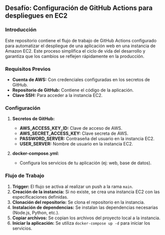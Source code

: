 ## Desafío: Configuración de GitHub Actions para despliegues en EC2

### Introducción

Este repositorio contiene el flujo de trabajo de GitHub Actions configurado para automatizar el despliegue de una aplicación web en una instancia de Amazon EC2. Este proceso simplifica el ciclo de vida del desarrollo y garantiza que los cambios se reflejen rápidamente en la producción.


### Requisitos Previos
* **Cuenta de AWS:** Con credenciales configuradas en los secretos de GitHub.
* **Repositorio de GitHub:** Contiene el código de la aplicación.
* **Clave SSH:** Para acceder a la instancia EC2.

### Configuración
1. **Secretos de GitHub:**
   * **AWS_ACCESS_KEY_ID:** Clave de acceso de AWS.
   * **AWS_SECRET_ACCESS_KEY:** Clave secreta de AWS.
   * **PASSWORD_SERVER:** Contraseña del usuario en la instancia EC2.
   * **USER_SERVER:** Nombre de usuario en la instancia EC2.

2. **docker-compose.yml:**
   * Configura los servicios de tu aplicación (ej: web, base de datos).

### Flujo de Trabajo
1. **Trigger:** El flujo se activa al realizar un push a la rama `main`.
2. **Creación de la instancia:** Si no existe, se crea una instancia EC2 con las especificaciones definidas.
3. **Clonación del repositorio:** Se clona el repositorio en la instancia.
4. **Instalación de dependencias:** Se instalan las dependencias necesarias (Node.js, Python, etc.).
5. **Copiar archivos:** Se copian los archivos del proyecto local a la instancia.
6. **Iniciar la aplicación:** Se utiliza `docker-compose up -d` para iniciar los servicios.

